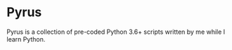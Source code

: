 # Pyrus

Pyrus is a collection of pre-coded Python 3.6+ scripts written by me while I learn Python.

